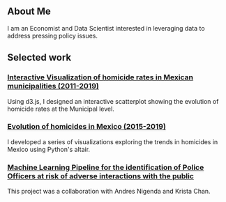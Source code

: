 ## About Me

I am an Economist and Data Scientist interested in leveraging data to address pressing policy issues.

## Selected work

### [Interactive Visualization of homicide rates in Mexican municipalities (2011-2019)](https://eserrania.github.io/homicide_scatterplot/)
Using d3.js, I designed an interactive scatterplot showing the evolution of homicide rates at the Municipal level. 

### [Evolution of homicides in Mexico (2015-2019)](https://eserrania.github.io/homicides_mexico/)
I developed a series of visualizations exploring the trends in homicides in Mexico using Python's altair. 

### [Machine Learning Pipeline for the identification of Police Officers at risk of adverse interactions with the public](https://eserrania.github.io/homicides_mexico/)
This project was a collaboration with Andres Nigenda and Krista Chan.
